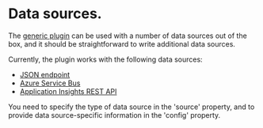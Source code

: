 # Data sources.

The [generic plugin](../generic) can be used with a number of data sources out of the box, and it should be straightforward to write additional data sources. 

Currently, the plugin works with the following data sources:

* [JSON endpoint](jsonendpoint)
* [Azure Service Bus](azureservicebus)
* [Application Insights REST API](appinsights)

You need to specify the type of data source in the 'source' property, and to provide data source-specific information in the 'config' property.
